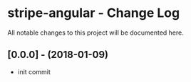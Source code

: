# stripe-angular - Change Log
All notable changes to this project will be documented here.

## [0.0.0] - (2018-01-09)
- init commit